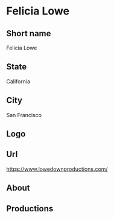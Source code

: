 # Felicia Lowe

## Short name

Felicia Lowe

## State

California

## City

San Francisco

## Logo

## Url

https://www.lowedownproductions.com/

## About

## Productions
